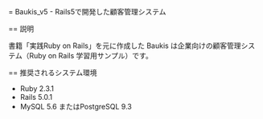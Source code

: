 = Baukis_v5  - Rails5で開発した顧客管理システム

== 説明

書籍「実践Ruby on Rails」を元に作成した Baukis は企業向けの顧客管理システム（Ruby on Rails 学習用サンプル）です。

== 推奨されるシステム環境

* Ruby 2.3.1
* Rails 5.0.1
* MySQL 5.6 またはPostgreSQL 9.3
